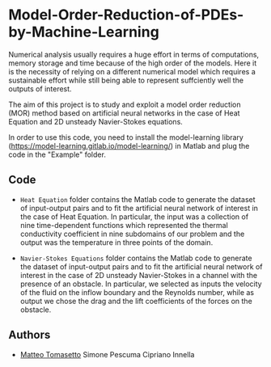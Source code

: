 # Model-Order-Reduction-of-PDEs-by-Machine-Learning

Numerical analysis usually requires a huge effort in terms
of computations, memory storage and time because of the high order of
the models. Here it is the necessity of relying on a different numerical
model which requires a sustainable effort while still being able to represent
suffciently well the outputs of interest. 

The aim of this project is to study and exploit a model order reduction
(MOR) method based on artificial neural networks in the case of Heat Equation and 2D
unsteady Navier-Stokes equations.

In order to use this code, you need to install the model-learning library (https://model-learning.gitlab.io/model-learning/) in Matlab and plug the code in the "Example" folder.

## Code

- `Heat Equation` folder contains the Matlab code to generate the dataset of input-output pairs and to fit the artificial neural network of interest in the case of Heat Equation. In particular, the input was a collection of nine time-dependent functions which represented
the thermal conductivity coefficient in nine subdomains of our problem and the output was
the temperature in three points of the domain.

- `Navier-Stokes Equations` folder contains the Matlab code to generate the dataset of input-output pairs and to fit the artificial neural network of interest in the case of 2D unsteady Navier-Stokes in a channel with the presence of an obstacle. In particular, we selected as inputs the velocity of the fluid on the inflow boundary and the Reynolds number, while as output we chose the drag and the lift coefficients of the forces on the obstacle.

## Authors
* [Matteo Tomasetto](https://github.com/MatteoTomasetto)
Simone Pescuma
Cipriano Innella
